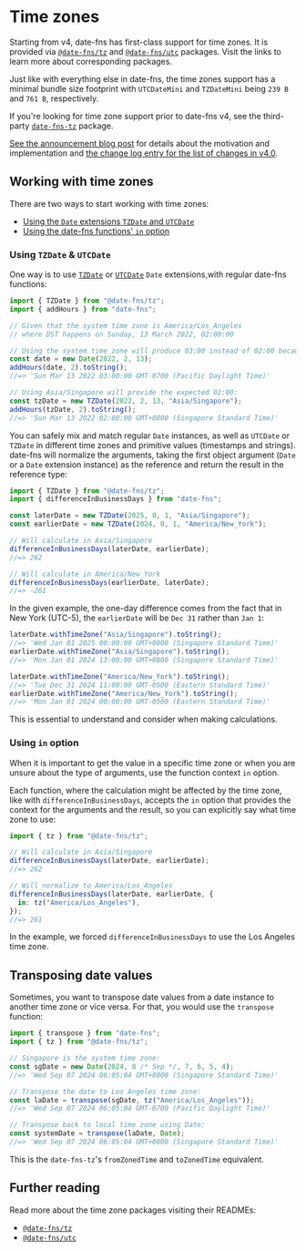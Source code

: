 # Time zones

Starting from v4, date-fns has first-class support for time zones. It is provided via [`@date-fns/tz`] and [`@date-fns/utc`] packages. Visit the links to learn more about corresponding packages.

Just like with everything else in date-fns, the time zones support has a minimal bundle size footprint with `UTCDateMini` and `TZDateMini` being `239 B` and `761 B`, respectively.

If you're looking for time zone support prior to date-fns v4, see the third-party [`date-fns-tz`](https://github.com/marnusw/date-fns-tz) package.

[See the announcement blog post](https://blog.date-fns.org/v40-with-time-zone-support/) for details about the motivation and implementation and [the change log entry for the list of changes in v4.0](https://date-fns.org/v4.0.0/docs/Change-Log#v4.0.0-2024-09-16).

## Working with time zones

There are two ways to start working with time zones:

- [Using the `Date` extensions `TZDate` and `UTCDate`](#using-tzdate-utcdate)
- [Using the date-fns functions' `in` option](#using-in-option)

### Using `TZDate` & `UTCDate`

One way is to use [`TZDate`](https://github.com/date-fns/tz) or [`UTCDate`](https://github.com/date-fns/tz) `Date` extensions,with regular date-fns functions:

```ts
import { TZDate } from "@date-fns/tz";
import { addHours } from "date-fns";

// Given that the system time zone is America/Los_Angeles
// where DST happens on Sunday, 13 March 2022, 02:00:00

// Using the system time zone will produce 03:00 instead of 02:00 because of DST:
const date = new Date(2022, 2, 13);
addHours(date, 2).toString();
//=> 'Sun Mar 13 2022 03:00:00 GMT-0700 (Pacific Daylight Time)'

// Using Asia/Singapore will provide the expected 02:00:
const tzDate = new TZDate(2022, 2, 13, "Asia/Singapore");
addHours(tzDate, 2).toString();
//=> 'Sun Mar 13 2022 02:00:00 GMT+0800 (Singapore Standard Time)'
```

You can safely mix and match regular `Date` instances, as well as `UTCDate` or `TZDate` in different time zones and primitive values (timestamps and strings). date-fns will normalize the arguments, taking the first object argument (`Date` or a `Date` extension instance) as the reference and return the result in the reference type:

```ts
import { TZDate } from "@date-fns/tz";
import { differenceInBusinessDays } from "date-fns";

const laterDate = new TZDate(2025, 0, 1, "Asia/Singapore");
const earlierDate = new TZDate(2024, 0, 1, "America/New_York");

// Will calculate in Asia/Singapore
differenceInBusinessDays(laterDate, earlierDate);
//=> 262

// Will calculate in America/New_York
differenceInBusinessDays(earlierDate, laterDate);
//=> -261
```

In the given example, the one-day difference comes from the fact that in New York (UTC-5), the `earlierDate` will be `Dec 31` rather than `Jan 1`:

```ts
laterDate.withTimeZone("Asia/Singapore").toString();
//=> 'Wed Jan 01 2025 00:00:00 GMT+0800 (Singapore Standard Time)'
earlierDate.withTimeZone("Asia/Singapore").toString();
//=> 'Mon Jan 01 2024 13:00:00 GMT+0800 (Singapore Standard Time)'

laterDate.withTimeZone("America/New_York").toString();
//=> 'Tue Dec 31 2024 11:00:00 GMT-0500 (Eastern Standard Time)'
earlierDate.withTimeZone("America/New_York").toString();
//=> 'Mon Jan 01 2024 00:00:00 GMT-0500 (Eastern Standard Time)'
```

This is essential to understand and consider when making calculations.

### Using `in` option

When it is important to get the value in a specific time zone or when you are unsure about the type of arguments, use the function context `in` option.

Each function, where the calculation might be affected by the time zone, like with `differenceInBusinessDays`, accepts the `in` option that provides the context for the arguments and the result, so you can explicitly say what time zone to use:

```ts
import { tz } from "@date-fns/tz";

// Will calculate in Asia/Singapore
differenceInBusinessDays(laterDate, earlierDate);
//=> 262

// Will normalize to America/Los_Angeles
differenceInBusinessDays(laterDate, earlierDate, {
  in: tz("America/Los_Angeles"),
});
//=> 261
```

In the example, we forced `differenceInBusinessDays` to use the Los Angeles time zone.

## Transposing date values

Sometimes, you want to transpose date values from a date instance to another time zone or vice versa. For that, you would use the `transpose` function:

```ts
import { transpose } from "date-fns";
import { tz } from "@date-fns/tz";

// Singapore is the system time zone:
const sgDate = new Date(2024, 8 /* Sep */, 7, 6, 5, 4);
//=> 'Wed Sep 07 2024 06:05:04 GMT+0800 (Singapore Standard Time)'

// Transpose the date to Los Angeles time zone:
const laDate = transpose(sgDate, tz("America/Los_Angeles"));
//=> 'Wed Sep 07 2024 06:05:04 GMT-0700 (Pacific Daylight Time)'

// Transpose back to local time zone using Date:
const systemDate = transpose(laDate, Date);
//=> 'Wed Sep 07 2024 06:05:04 GMT+0800 (Singapore Standard Time)'
```

This is the `date-fns-tz`'s `fromZonedTime` and `toZonedTime` equivalent.

## Further reading

Read more about the time zone packages visiting their READMEs:

- [`@date-fns/tz`]
- [`@date-fns/utc`]

[`@date-fns/tz`]: https://github.com/date-fns/tz
[`@date-fns/utc`]: https://github.com/date-fns/utc
